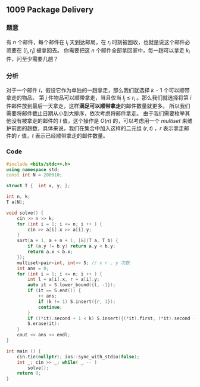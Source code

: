 ## 1009 Package Delivery
### 题意
有 $n$ 个邮件，每个邮件在 $l_i$ 天到达邮局，在 $r_i$ 时刻被回收，也就是说这个邮件必须要在 $[l_i, r_i]$ 被拿回去。
你需要把这 $n$ 个邮件全部拿回家中，每一趟可以拿走 $k_i$ 件，问至少需要几趟？

### 分析
对于一个邮件 $i$，假设它作为单独的一趟拿走，那么我们就选择 $k-1$ 个可以顺带拿走的物品。
第 $j$ 件物品可以顺带拿走，当且仅当 $l_j \le r_i$ 。那么我们就选择将第 $i$ 件邮件放到最后一天拿走，这样**满足可以顺带拿走**的邮件数量就更多。
所以我们需要将邮件截止日期从小到大排序，依次考虑将邮件拿走。
由于我们需要枚举其他没有被拿走的邮件的 $l$ 值，这个操作是 $O(n)$ 的，可以考虑用一个 $multiset$ 来维护前面的趟数，具体来说，我们在集合中加入这样的二元组 $(r, t)$ ，$r$ 表示拿走邮件的 $r$ 值，$t$ 表示已经顺带拿走的邮件数量。

### Code
```c++
#include <bits/stdc++.h>
using namespace std;
const int N = 200010;

struct T {  int x, y; };

int n, k;
T a[N];

void solve() {
    cin >> n >> k;
    for (int i = 1; i <= n; i ++ ) {
        cin >> a[i].x >> a[i].y;
    }
    sort(a + 1, a + n + 1, [&](T a, T b) {
        if (a.y != b.y) return a.y < b.y;
        return a.x < b.x;
    });
    multiset<pair<int, int>> S; // x r , y 次数
    int ans = 0;
    for (int i = 1; i <= n; i ++ ) {
        int l = a[i].x, r = a[i].y;
        auto it = S.lower_bound({l, -1});
        if (it == S.end()) {
            ++ ans;
            if (k != 1) S.insert({r, 1});
            continue;
        }
        if ((*it).second + 1 < k) S.insert({(*it).first, (*it).second + 1});
        S.erase(it);
    }
    cout << ans << endl;
}

int main () {
    cin.tie(nullptr); ios::sync_with_stdio(false);
    int _; cin >> _; while( _ -- )
        solve();
    return 0;
}
```
